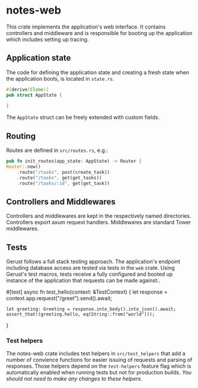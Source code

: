 # notes-web

This crate implements the application's web interface. It contains controllers and middleware and is responsible for booting up the application which includes setting up tracing.

## Application state

The code for defining the application state and creating a fresh state when the application boots, is located in `state.rs`.

```rs
#[derive(Clone)]
pub struct AppState {
    
}
```

The `AppState` struct can be freely extended with custom fields.

## Routing

Routes are defined in `src/routes.rs`, e.g.:

```rs
pub fn init_routes(app_state: AppState) -> Router {
Router::new()
    .route("/tasks", post(create_task))
    .route("/tasks", get(get_tasks))
    .route("/tasks/:id", get(get_task))
```

## Controllers and Middlewares

Controllers and middlewares are kept in the respectively named directories. Controllers export axum request handlers. Middlewares are standard Tower middlewares.

## Tests

Gerust follows a full stack testing approach. The application's endpoint including database access are tested via tests in the `web` crate. Using Gerust's test macros, tests receive a fully configured and booted up instance of the application that requests can be made against:.

#[test]
async fn test_hello(context: &TestContext) {
    let response = context.app.request("/greet").send().await;

    let greeting: Greeting = response.into_body().into_json().await;
    assert_that!(greeting.hello, eq(String::from("world")));
}
### Test helpers

The notes-web crate includes test helpers in `src/test_helpers` that add a number of convience functions for easier issuing of requests and parsing of responses. Those helpers depend on the `test-helpers` feature flag which is automatically enabled when running tests but not for production builds. _You should not need to make any changes to these helpers._
